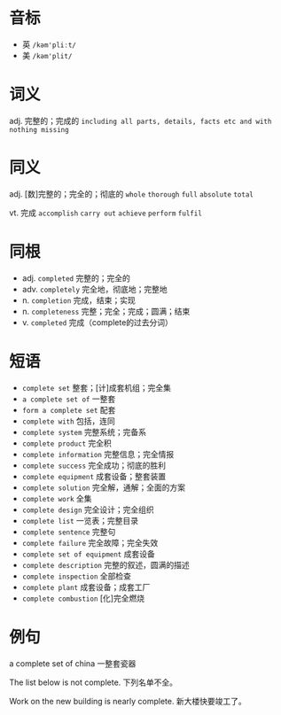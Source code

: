 # 音标

- 英 `/kəm'pliːt/`
- 美 `/kəm'plit/`

# 词义

adj. 完整的；完成的
`including all parts, details, facts etc and with nothing missing`

# 同义

adj. [数]完整的；完全的；彻底的
`whole` `thorough` `full` `absolute` `total`

vt. 完成
`accomplish` `carry out` `achieve` `perform` `fulfil`

# 同根

- adj. `completed` 完整的；完全的
- adv. `completely` 完全地，彻底地；完整地
- n. `completion` 完成，结束；实现
- n. `completeness` 完整；完全；完成；圆满；结束
- v. `completed` 完成（complete的过去分词）

# 短语

- `complete set` 整套；[计]成套机组；完全集
- `a complete set of` 一整套
- `form a complete set` 配套
- `complete with` 包括，连同
- `complete system` 完整系统；完备系
- `complete product` 完全积
- `complete information` 完整信息；完全情报
- `complete success` 完全成功；彻底的胜利
- `complete equipment` 成套设备；整套装置
- `complete solution` 完全解，通解；全面的方案
- `complete work` 全集
- `complete design` 完全设计；完全组织
- `complete list` 一览表；完整目录
- `complete sentence` 完整句
- `complete failure` 完全故障；完全失效
- `complete set of equipment` 成套设备
- `complete description` 完整的叙述，圆满的描述
- `complete inspection` 全部检查
- `complete plant` 成套设备；成套工厂
- `complete combustion` [化]完全燃烧

# 例句

a complete set of china
一整套瓷器

The list below is not complete.
下列名单不全。

Work on the new building is nearly complete.
新大楼快要竣工了。


